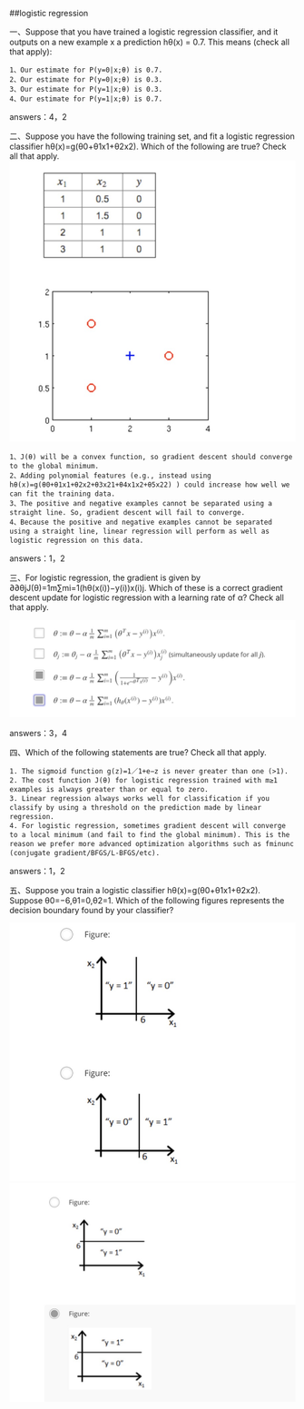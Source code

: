 ##logistic regression

一、Suppose that you have trained a logistic regression classifier, and it outputs on a new example x a prediction hθ(x) = 0.7. This means (check all that apply):

	1、Our estimate for P(y=0|x;θ) is 0.7.
	2、Our estimate for P(y=0|x;θ) is 0.3.
	3、Our estimate for P(y=1|x;θ) is 0.3.
	4、Our estimate for P(y=1|x;θ) is 0.7.

answers：4，2

二、Suppose you have the following training set, and fit a logistic regression classifier hθ(x)=g(θ0+θ1x1+θ2x2).
Which of the following are true? Check all that apply.
![](../images/logistic_regression1.png)

	1、J(θ) will be a convex function, so gradient descent should converge to the global minimum.  
	2、Adding polynomial features (e.g., instead using   hθ(x)=g(θ0+θ1x1+θ2x2+θ3x21+θ4x1x2+θ5x22) ) could increase how well we can fit the training data.  
	3、The positive and negative examples cannot be separated using a straight line. So, gradient descent will fail to converge.  
	4、Because the positive and negative examples cannot be separated using a straight line, linear regression will perform as well as logistic regression on this data.

answers：1，2

三、For logistic regression, the gradient is given by ∂∂θjJ(θ)=1m∑mi=1(hθ(x(i))−y(i))x(i)j. Which of these is a correct gradient descent update for logistic regression with a learning rate of α? Check all that apply.

![](../images/logistic_regression2.png)

answers：3，4

四、Which of the following statements are true? Check all that apply.

	1. The sigmoid function g(z)=1／1+e−z is never greater than one (>1).
	2. The cost function J(θ) for logistic regression trained with m≥1 examples is always greater than or equal to zero.
	3. Linear regression always works well for classification if you classify by using a threshold on the prediction made by linear regression.
	4. For logistic regression, sometimes gradient descent will converge to a local minimum (and fail to find the global minimum). This is the reason we prefer more advanced optimization algorithms such as fminunc (conjugate gradient/BFGS/L-BFGS/etc).
	
answers：1，2

五、Suppose you train a logistic classifier hθ(x)=g(θ0+θ1x1+θ2x2). Suppose θ0=−6,θ1=0,θ2=1. Which of the following figures represents the decision boundary found by your classifier?

![](../images/logistic_regression3.png)
![](../images/logistic_regression4.png)


